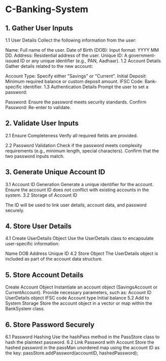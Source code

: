 # C-Banking-System
<h2>1. Gather User Inputs</h2>

1.1 User Details
Collect the following information from the user:

Name: Full name of the user.
Date of Birth (DOB): Input format: YYYY MM DD.
Address: Residential address of the user.
Unique ID: A government-issued ID or any unique identifier (e.g., PAN, Aadhaar).
1.2 Account Details
Gather details related to the new account:

Account Type: Specify either "Savings" or "Current".
Initial Deposit: Minimum required balance or custom deposit amount.
IFSC Code: Bank-specific identifier.
1.3 Authentication Details
Prompt the user to set a password:

Password: Ensure the password meets security standards.
Confirm Password: Re-enter to validate.

<h2>2. Validate User Inputs</h2>

2.1 Ensure Completeness
Verify all required fields are provided.

2.2 Password Validation
Check if the password meets complexity requirements (e.g., minimum length, special characters).
Confirm that the two password inputs match.

<h2>3. Generate Unique Account ID</h2>

3.1 Account ID Generation
Generate a unique identifier for the account.
Ensure the account ID does not conflict with existing accounts in the system.
3.2 Storage of Account ID

The ID will be used to link user details, account data, and password securely.
<h2>4. Store User Details</h2>

4.1 Create UserDetails Object
Use the UserDetails class to encapsulate user-specific information:

Name
DOB
Address
Unique ID
4.2 Store Object
The UserDetails object is included as part of the account data structure.

<h2>5. Store Account Details</h2>

Create Account Object
Instantiate an account object (SavingsAccount or CurrentAccount).
Provide necessary parameters, such as:
Account ID
UserDetails object
IFSC code
Account type
Initial balance
5.2 Add to System Storage
Store the account object in a vector or map within the BankSystem class.

<h2>6. Store Password Securely</h2>

6.1 Password Hashing
Use the hashPass method in the PassStore class to hash the plaintext password.
6.2 Link Password with Account
Store the hashed password in the passMan unordered map using the account ID as the key:
passStore.addPassword(accountID, hashedPassword);

